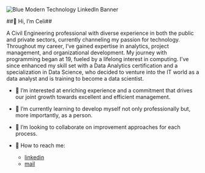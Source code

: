 
![Blue Modern Technology LinkedIn Banner](https://github.com/user-attachments/assets/779dbe77-f12b-4778-9eba-9b21fdd3ffed)



##👋 Hi, I’m Celi##

A Civil Engineering professional with diverse experience in both the public and private sectors, currently channeling my passion for technology. Throughout my career, I’ve gained expertise in analytics, project management, and organizational development. My journey with programming began at 19, fueled by a lifelong interest in computing. I’ve since enhanced my skill set with a Data Analytics certification and a specialization in Data Science, who decided to venture into the IT world as a data analyst and is training to become a data scientist.

- 👀 I’m interested at enriching experience and a commitment that drives our joint growth towards excellent and efficient management.
- 🌱 I’m currently learning to develop myself not only professionally but, more importantly, as a person.
- 💞️ I’m looking to collaborate on improvement approaches for each process.
- 🔎 How to reach me:
 
  - [linkedin](www.linkedin.com/in/celinagriselfurbatto)
  - [mail](celifurbis@gmail.com)
  
<!---
celifurbis/celifurbis is a ✨ special ✨ repository because its `README.md` (this file) appears on your GitHub profile.
You can click the Preview link to take a look at your changes.
--->
